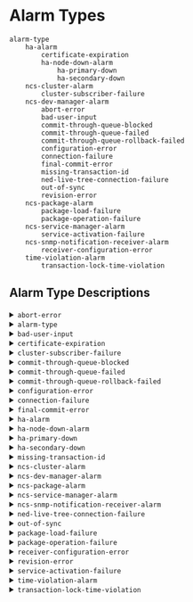 # Alarm Types

```
alarm-type
    ha-alarm
        certificate-expiration
        ha-node-down-alarm
            ha-primary-down
            ha-secondary-down
    ncs-cluster-alarm
        cluster-subscriber-failure
    ncs-dev-manager-alarm
        abort-error
        bad-user-input
        commit-through-queue-blocked
        commit-through-queue-failed
        commit-through-queue-rollback-failed
        configuration-error
        connection-failure
        final-commit-error
        missing-transaction-id
        ned-live-tree-connection-failure
        out-of-sync
        revision-error
    ncs-package-alarm
        package-load-failure
        package-operation-failure
    ncs-service-manager-alarm
        service-activation-failure
    ncs-snmp-notification-receiver-alarm
        receiver-configuration-error
    time-violation-alarm
        transaction-lock-time-violation
```

## Alarm Type Descriptions

<details>

<summary><code>abort-error</code></summary>

* **Initial Perceived Severity**  
  major
* **Description**  
  An error happened while aborting or reverting a transaction. Device's
configuration is likely to be inconsistent with the NCS CDB.
* **Recommended Action**  
  Inspect the configuration difference with compare-config,
  resolve conflicts with sync-from or sync-to if any.
* **Clear Condition(s)**  
  If NCS achieves sync with the device, or receives a transaction
  id for a netconf session towards the device, the alarm is cleared.
* **Alarm Message(s)**  
  * `Device {dev} is locked`
  * `Device {dev} is southbound locked`
  * `abort error`

</details>

<details>

<summary><code>alarm-type</code></summary>

* **Description**  
  Base identity for alarm types.  A unique identification of the
fault, not including the managed object.  Alarm types are used
to identify if alarms indicate the same problem or not, for
lookup into external alarm documentation, etc.  Different
managed object types and instances can share alarm types.  If
the same managed object reports the same alarm type, it is to
be considered to be the same alarm.  The alarm type is a
simplification of the different X.733 and 3GPP alarm IRP alarm
correlation mechanisms and it allows for hierarchical
extensions.  
A 'specific-problem' can be used in addition to the alarm type
in order to have different alarm types based on information not
known at design-time, such as values in textual SNMP
Notification varbinds.

</details>

<details>

<summary><code>bad-user-input</code></summary>

* **Initial Perceived Severity**  
  critical
* **Description**  
  Invalid input from user. NCS cannot recognize parameters needed to
connect to device.
* **Recommended Action**  
  Verify that the user supplied input are correct.
* **Clear Condition(s)**  
  This alarm is not cleared.
* **Alarm Message(s)**  
  * `Resource {resource} doesn't exist`

</details>

<details>

<summary><code>certificate-expiration</code></summary>

* **Description**  
  The certificate is nearing its expiry or has already expired.
The severity depends on the time left to expiry, it ranges from
warning to critical.
* **Recommended Action**  
  Replace certificate.
* **Clear Condition(s)**  
  This alarm is cleared when the certificate is no longer loaded.
* **Alarm Message(s)**  
  * `Certificate expires in less than {days} day(s)/Certificate has expired.`

</details>

<details>

<summary><code>cluster-subscriber-failure</code></summary>

* **Initial Perceived Severity**  
  critical
* **Description**  
  Failure to establish a notification subscription towards
a remote node.
* **Recommended Action**  
  Verify IP connectivity between cluster nodes.
* **Clear Condition(s)**  
  This alarm is cleared if NCS succeeds to establish a
  subscription towards the remote node, or when the subscription
  is explicitly stopped.
* **Alarm Message(s)**  
  * `Failed to establish netconf notification
  subscription to node ~s, stream ~s`
  * `Commit queue items with remote nodes will not receive required
  event notifications.`

</details>

<details>

<summary><code>commit-through-queue-blocked</code></summary>

* **Initial Perceived Severity**  
  warning
* **Description**  
  A commit was queued behind a queue item waiting to be able to
connect to one of its devices. This is potentially dangerous
since one unreachable device can potentially fill up the commit
queue indefinitely.
* **Clear Condition(s)**  
  An alarm raised due to a transient error will be cleared
  when NCS is able to reconnect to the device.
* **Alarm Message(s)**  
  * `Commit queue item ~p is blocked because item ~p cannot connect to ~s`

</details>

<details>

<summary><code>commit-through-queue-failed</code></summary>

* **Initial Perceived Severity**  
  critical
* **Description**  
  A queued commit failed.
* **Recommended Action**  
  Resolve with rollback if possible.
* **Clear Condition(s)**  
  This alarm is not cleared.
* **Alarm Message(s)**  
  * `Failed to connect to device {dev}: {reason}`
  * `Connection to {dev} timed out`
  * `Failed to authenticate towards device {device}: {reason}`
  * `The configuration database is locked for device {dev}: {reason}`
  * `the configuration database is locked by session {id} {identification}`
  * `Device {dev} is locked`
  * `the configuration database is locked by session {id} {identification}`
  * `{Reason}`
  * `{Dev}: Device is locked in a {Op} operation by session {session-id}`
  * `resource denied`
  * `Device {dev} is southbound locked`
  * `Commit queue item {CqId} rollback invoked`
  * `Commit queue item {CqId} has failed: Operation failed because:
  inconsistent database`
  * `Remote commit queue item ~p cannot be unlocked:
  cluster node not configured correctly`

</details>

<details>

<summary><code>commit-through-queue-rollback-failed</code></summary>

* **Initial Perceived Severity**  
  critical
* **Description**  
  Rollback of a commit-queue item failed.
* **Recommended Action**  
  Investigate the status of the device and resolve the
  situation by issuing the appropriate action, i.e., service
  redeploy or a sync operation.
* **Clear Condition(s)**  
  This alarm is not cleared.
* **Alarm Message(s)**  
  * `{Reason}`

</details>

<details>

<summary><code>configuration-error</code></summary>

* **Initial Perceived Severity**  
  critical
* **Description**  
  Invalid configuration of NCS managed device, NCS cannot recognize
parameters needed to connect to device.
* **Recommended Action**  
  Verify that the configuration parameters defined in
  tailf-ncs-devices.yang submodule are consistent for this device.
* **Clear Condition(s)**  
  The alarm is cleared when NCS reads the configuration
  parameters for the device, and is raised again if the
  parameters are invalid.
* **Alarm Message(s)**  
  * `Failed to resolve IP address for {dev}`
  * `the configuration database is locked by session {id} {identification}`
  * `{Reason}`
  * `Resource {resource} doesn't exist`

</details>

<details>

<summary><code>connection-failure</code></summary>

* **Initial Perceived Severity**  
  major
* **Description**  
  NCS failed to connect to a managed device before the timeout expired.
* **Recommended Action**  
  Verify address, port, authentication, check that the device is up
  and running. If the error occurs intermittently, increase
  connect-timeout.
* **Clear Condition(s)**  
  If NCS successfully reconnects to the device, the alarm is cleared.
* **Alarm Message(s)**  
  * `The connection to {dev} was closed`
  * `Failed to connect to device {dev}: {reason}`

</details>

<details>

<summary><code>final-commit-error</code></summary>

* **Initial Perceived Severity**  
  critical
* **Description**  
  A managed device validated a configuration change, but failed to
commit.  When this happens, NCS and the device are out of sync.
* **Recommended Action**  
  Reconcile by comparing and sync-from or sync-to.
* **Clear Condition(s)**  
  If NCS achieves sync with a device, the alarm is cleared.
* **Alarm Message(s)**  
  * `The connection to {dev} was closed`
  * `External error in the NED implementation for device {dev}: {reason}`
  * `Internal error in the NED NCS framework affecting device {dev}: {reason}`

</details>

<details>

<summary><code>ha-alarm</code></summary>

* **Description**  
  Base type for all alarms related to high availablity.
This is never reported, sub-identities for the specific
high availability alarms are used in the alarms.

</details>

<details>

<summary><code>ha-node-down-alarm</code></summary>

* **Description**  
  Base type for all alarms related to nodes going down in
high availablity. This is never reported, sub-identities
for the specific node down alarms are used in the alarms.

</details>

<details>

<summary><code>ha-primary-down</code></summary>

* **Initial Perceived Severity**  
  critical
* **Description**  
  The node lost the connection to the primary node.
* **Recommended Action**  
  Make sure the HA cluster is operational, investigate why
  the primary went down and bring it up again.
* **Clear Condition(s)**  
  This alarm is never automatically cleared and has to be cleared
  manually when the HA cluster has been restored.
* **Alarm Message(s)**  
  * `Lost connection to primary due to: Primary closed connection`
  * `Lost connection to primary due to: Tick timeout`
  * `Lost connection to primary due to: code {Code}`

</details>

<details>

<summary><code>ha-secondary-down</code></summary>

* **Initial Perceived Severity**  
  critical
* **Description**  
  The node lost the connection to a secondary node.
* **Recommended Action**  
  Investigate why the secondary node went down, fix the
  connectivity issue and reconnect the secondary to the
  HA cluster.
* **Clear Condition(s)**  
  This alarm is cleared when the secondary node is reconnected
  to the HA cluster.
* **Alarm Message(s)**  
  * `Lost connection to secondary`

</details>

<details>

<summary><code>missing-transaction-id</code></summary>

* **Initial Perceived Severity**  
  warning
* **Description**  
  A device announced in its NETCONF hello message that
it supports the transaction-id as defined in
http://tail-f.com/yang/netconf-monitoring.  However when
NCS tries to read the transaction-id no data is returned.
The NCS check-sync feature will not work. This is usually
a case of misconfigured NACM rules on the managed device.
* **Recommended Action**  
  Verify NACM rules on the concerned device.
* **Clear Condition(s)**  
  If NCS successfully reads a transaction id for which
  it had previously failed to do so, the alarm is cleared.
* **Alarm Message(s)**  
  * `{Reason}`

</details>

<details>

<summary><code>ncs-cluster-alarm</code></summary>

* **Description**  
  Base type for all alarms related to cluster.
This is never reported, sub-identities for the specific
cluster alarms are used in the alarms.

</details>

<details>

<summary><code>ncs-dev-manager-alarm</code></summary>

* **Description**  
  Base type for all alarms related to the device manager
This is never reported, sub-identities for the specific
device alarms are used in the alarms.

</details>

<details>

<summary><code>ncs-package-alarm</code></summary>

* **Description**  
  Base type for all alarms related to packages.
This is never reported, sub-identities for the specific
package alarms are used in the alarms.

</details>

<details>

<summary><code>ncs-service-manager-alarm</code></summary>

* **Description**  
  Base type for all alarms related to the service manager
This is never reported, sub-identities for the specific
service alarms are used in the alarms.

</details>

<details>

<summary><code>ncs-snmp-notification-receiver-alarm</code></summary>

* **Description**  
  Base type for SNMP notification receiver Alarms. This is never
reported, sub-identities for specific SNMP notification receiver
alarms are used in the alarms.

</details>

<details>

<summary><code>ned-live-tree-connection-failure</code></summary>

* **Initial Perceived Severity**  
  major
* **Description**  
  NCS failed to connect to a managed device using one of the optional
live-status-protocol NEDs.
* **Recommended Action**  
  Verify the configuration of the optional NEDs.
  If the error occurs intermittently, increase connect-timeout.
* **Clear Condition(s)**  
  If NCS successfully reconnects to the managed device,
  the alarm is cleared.
* **Alarm Message(s)**  
  * `The connection to {dev} was closed`
  * `Failed to connect to device {dev}: {reason}`

</details>

<details>

<summary><code>out-of-sync</code></summary>

* **Initial Perceived Severity**  
  major
* **Description**  
  A managed device is out of sync with NCS. Usually it means that the
device has been configured out of band from NCS point of view.
* **Recommended Action**  
  Inspect the difference with compare-config, reconcile by
  invoking sync-from or sync-to.
* **Clear Condition(s)**  
  If NCS achieves sync with a device, the alarm is cleared.
* **Alarm Message(s)**  
  * `Device {dev} is out of sync`
  * `Out of sync due to no-networking or failed commit-queue commits.`
  * `got: ~s expected: ~s.`

</details>

<details>

<summary><code>package-load-failure</code></summary>

* **Initial Perceived Severity**  
  critical
* **Description**  
  NCS failed to load a package.
* **Recommended Action**  
  Check the package for the reason.
* **Clear Condition(s)**  
  If NCS successfully loads a package for which an alarm
  was previously raised, it will be cleared.
* **Alarm Message(s)**  
  * `failed to open file {file}: {str}`
  * `Specific to the concerned package.`

</details>

<details>

<summary><code>package-operation-failure</code></summary>

* **Initial Perceived Severity**  
  critical
* **Description**  
  A package has some problem with its operation.
* **Recommended Action**  
  Check the package for the reason.
* **Clear Condition(s)**  
  This alarm is not cleared.

</details>

<details>

<summary><code>receiver-configuration-error</code></summary>

* **Initial Perceived Severity**  
  major
* **Description**  
  The snmp-notification-receiver could not setup its configuration,
either at startup or when reconfigured. SNMP notifications will now
be missed.
* **Recommended Action**  
  Check the error-message and change the configuration.
* **Clear Condition(s)**  
  This alarm will be cleared when the NCS is configured
  to successfully receive SNMP notifications
* **Alarm Message(s)**  
  * `Configuration has errors.`

</details>

<details>

<summary><code>revision-error</code></summary>

* **Initial Perceived Severity**  
  major
* **Description**  
  A managed device arrived with a known module, but too new revision.
* **Recommended Action**  
  Upgrade the Device NED using the new YANG revision in order
  to use the new features in the device.
* **Clear Condition(s)**  
  If all device yang modules are supported by NCS,
  the alarm is cleared.
* **Alarm Message(s)**  
  * `The device has YANG module revisions not supported by
  NCS. Use the /devices/device/check-yang-modules
  action to check which modules that are not compatible.`

</details>

<details>

<summary><code>service-activation-failure</code></summary>

* **Initial Perceived Severity**  
  critical
* **Description**  
  A service failed during re-deploy.
* **Recommended Action**  
  Corrective action and another re-deploy is needed.
* **Clear Condition(s)**  
  If the service is successfully redeployed, the alarm is cleared.
* **Alarm Message(s)**  
  * `Multiple device errors:
{str}`

</details>

<details>

<summary><code>time-violation-alarm</code></summary>

* **Description**  
  Base type for all alarms related to time violations.
This is never reported, sub-identities for the specific
time violation alarms are used in the alarms.

</details>

<details>

<summary><code>transaction-lock-time-violation</code></summary>

* **Initial Perceived Severity**  
  warning
* **Description**  
  The transaction lock time exceeded its threshold and might be stuck
in the critical section. This threshold is configured in
/ncs-config/transaction-lock-time-violation-alarm/timeout.
* **Recommended Action**  
  Investigate if the transaction is stuck and possibly
  interrupt it by closing the user session which it is
  attached to.
* **Clear Condition(s)**  
  This alarm is cleared when the transaction has finished.
* **Alarm Message(s)**  
  * `Transaction lock time exceeded threshold.`

</details>

